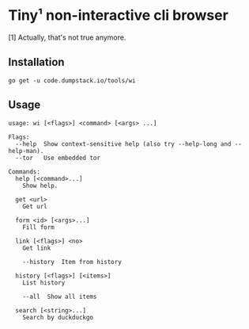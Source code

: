 # Tiny¹ non-interactive cli browser

[1] Actually, that's not true anymore.

## Installation

    go get -u code.dumpstack.io/tools/wi

## Usage

	usage: wi [<flags>] <command> [<args> ...]

	Flags:
	  --help  Show context-sensitive help (also try --help-long and --help-man).
	  --tor   Use embedded tor

	Commands:
	  help [<command>...]
		Show help.

	  get <url>
		Get url

	  form <id> [<args>...]
		Fill form

	  link [<flags>] <no>
		Get link

		--history  Item from history

	  history [<flags>] [<items>]
		List history

		--all  Show all items

	  search [<string>...]
		Search by duckduckgo
